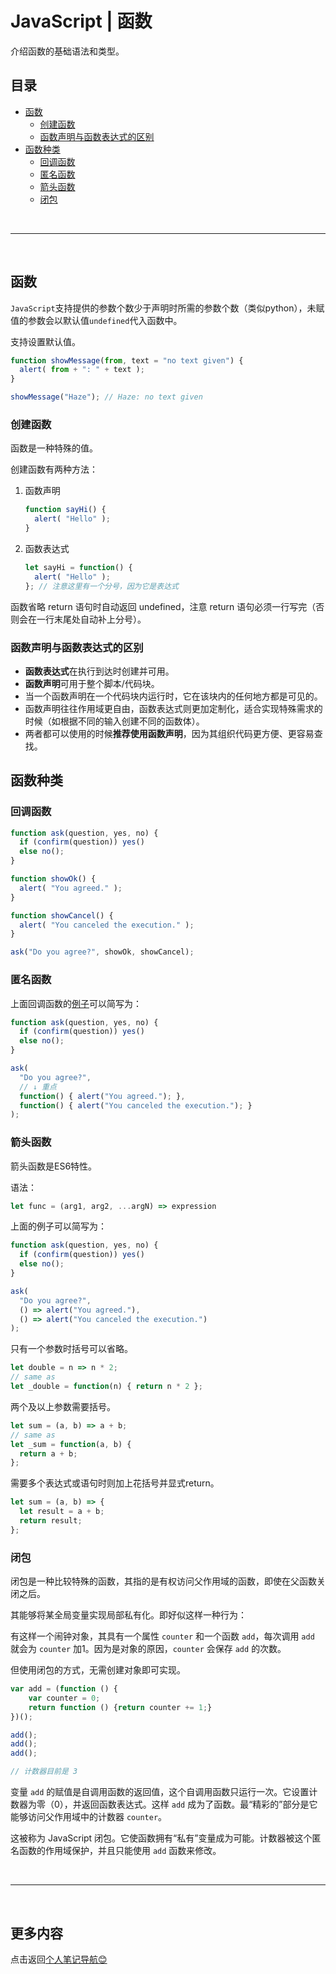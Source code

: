 # JavaScript | 函数 <!-- omit in toc -->

介绍函数的基础语法和类型。

## 目录 <!-- omit in toc -->

- [函数](#函数)
  - [创建函数](#创建函数)
  - [函数声明与函数表达式的区别](#函数声明与函数表达式的区别)
- [函数种类](#函数种类)
  - [回调函数](#回调函数)
  - [匿名函数](#匿名函数)
  - [箭头函数](#箭头函数)
  - [闭包](#闭包)

<br>

---

<br>

## 函数

`JavaScript`支持提供的参数个数少于声明时所需的参数个数（类似python），未赋值的参数会以默认值`undefined`代入函数中。

支持设置默认值。

```js
function showMessage(from, text = "no text given") {
  alert( from + ": " + text );
}

showMessage("Haze"); // Haze: no text given
```

### 创建函数

函数是一种特殊的值。

创建函数有两种方法：

1. 函数声明

    ```js
    function sayHi() {
      alert( "Hello" );
    }
    ```

2. 函数表达式

    ```js
    let sayHi = function() {
      alert( "Hello" );
    }; // 注意这里有一个分号，因为它是表达式
    ```

函数省略 return 语句时自动返回 undefined，注意 return 语句必须一行写完（否则会在一行末尾处自动补上分号）。

### 函数声明与函数表达式的区别

- **函数表达式**在执行到达时创建并可用。
- **函数声明**可用于整个脚本/代码块。
- 当一个函数声明在一个代码块内运行时，它在该块内的任何地方都是可见的。
- 函数声明往往作用域更自由，函数表达式则更加定制化，适合实现特殊需求的时候（如根据不同的输入创建不同的函数体）。
- 两者都可以使用的时候**推荐使用函数声明**，因为其组织代码更方便、更容易查找。

## 函数种类

### 回调函数

```js
function ask(question, yes, no) {
  if (confirm(question)) yes()
  else no();
}

function showOk() {
  alert( "You agreed." );
}

function showCancel() {
  alert( "You canceled the execution." );
}

ask("Do you agree?", showOk, showCancel);
```

### 匿名函数

上面回调函数的[例子](#回调函数)可以简写为：

```js
function ask(question, yes, no) {
  if (confirm(question)) yes()
  else no();
}

ask(
  "Do you agree?",
  // ↓ 重点
  function() { alert("You agreed."); },
  function() { alert("You canceled the execution."); }
);
```

### 箭头函数

箭头函数是ES6特性。

语法：

```js
let func = (arg1, arg2, ...argN) => expression
```

上面的例子可以简写为：

```js
function ask(question, yes, no) {
  if (confirm(question)) yes()
  else no();
}

ask(
  "Do you agree?",
  () => alert("You agreed."),
  () => alert("You canceled the execution.")
);
```

只有一个参数时括号可以省略。

```js
let double = n => n * 2;
// same as
let _double = function(n) { return n * 2 };
```

两个及以上参数需要括号。

```js
let sum = (a, b) => a + b;
// same as
let _sum = function(a, b) {
  return a + b;
};
```

需要多个表达式或语句时则加上花括号并显式return。

```js
let sum = (a, b) => {
  let result = a + b;
  return result;
};
```

### 闭包

闭包是一种比较特殊的函数，其指的是有权访问父作用域的函数，即使在父函数关闭之后。

其能够将某全局变量实现局部私有化。即好似这样一种行为：

有这样一个闹钟对象，其具有一个属性 `counter` 和一个函数 `add`，每次调用 `add` 就会为 `counter` 加1。因为是对象的原因，`counter` 会保存 `add` 的次数。

但使用闭包的方式，无需创建对象即可实现。

```js
var add = (function () {
    var counter = 0;
    return function () {return counter += 1;}
})();

add();
add();
add();

// 计数器目前是 3 
```

变量 `add` 的赋值是自调用函数的返回值，这个自调用函数只运行一次。它设置计数器为零（0），并返回函数表达式。这样 `add` 成为了函数。最“精彩的”部分是它能够访问父作用域中的计数器 `counter`。

这被称为 JavaScript 闭包。它使函数拥有“私有”变量成为可能。计数器被这个匿名函数的作用域保护，并且只能使用 `add` 函数来修改。

<br>

---

<br>

## 更多内容 <!-- omit in toc -->

点击返回[个人笔记导航😊](../README.md)
